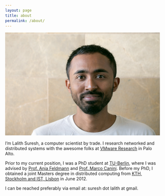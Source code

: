 ```yaml
---
layout: page
title: about
permalink: /about/
---
```


<img class="col one right ImageBorder" src="/img/prof_pic.jpg">

<br/>

I’m Lalith Suresh, a computer scientist by trade. I research networked and distributed systems with the awesome folks at <a href="https://research.vmware.com/">VMware Research</a> in Palo Alto.

Prior to my current position, I was a PhD student at <a href="http://www.tu-berlin.de">TU-Berlin</a>,
   where I was advised by <a href="http://net.t-labs.tu-berlin.de/~anja/">Prof. Anja Feldmann</a> and <a href="http://perso.uclouvain.be/marco.canini/">Prof. Marco Canini</a>. Before my PhD, I obtained a joint
    Masters degree in distributed computing from <a href="https://www.kth.se/en/studies/master/emdc/programme-description">KTH, Stockholm and IST, Lisbon</a>
    in June 2012.

I can be reached preferably via email at: suresh dot lalith at gmail.


<!--
<br/>
<hr/>
<br/>
<span class="contacticon center">
	<a href="mailto:you@example.com"><i class="fa fa-envelope-square"></i></a>
	<a href="https://github.com" target="_blank"><i class="fa fa-github-square"></i></a>
	<a href="https://www.linkedin.com" target="_blank"><i class="fa fa-linkedin-square"></i></a>
	<a href="http://tumblr.com" target="_blank"><i class="fa fa-tumblr-square"></i></a>
	<a href="https://twitter.com" target="_blank"><i class="fa fa-twitter-square"></i></a>
</span>

<div class="col three caption">
	You can even add a little note about which of these is the best way to reach you.
</div>
-->
